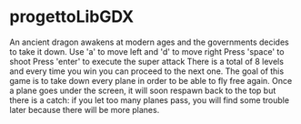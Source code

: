 # progettoLibGDX
An ancient dragon awakens at modern ages and the governments decides to take it down.
Use 'a' to move left and 'd' to move right
Press 'space' to shoot
Press 'enter' to execute the super attack
There is a total of 8 levels and every time you win you can proceed to the next one.
The goal of this game is to take down every plane in order to be able to fly free again.
Once a plane goes under the screen, it will soon respawn back to the top but there is a catch:
if you let too many planes pass, you will find some trouble later because there will be more planes.